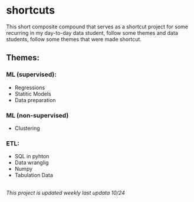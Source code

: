 # shortcuts

This short composite compound that serves as a shortcut project for some recurring in my day-to-day data student, follow some themes and data students, follow some themes
that were made shortcut.

## Themes: 

### ML (supervised):
- Regressions
- Statitic Models
- Data preparation
### ML (non-supervised)
- Clustering 
### ETL:
- SQL in pyhton
- Data wranglig  
- Numpy
- Tabulation Data

<br>
  <i> This project is updated weekly last updata 10/24 <i>
   
